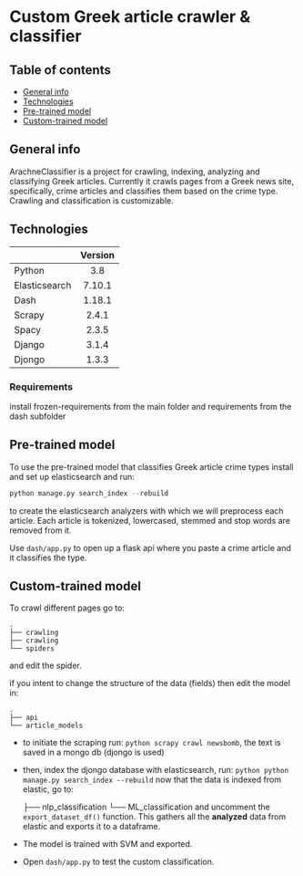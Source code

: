 # Custom Greek article crawler & classifier

## Table of contents

* [General info](#general-info)
* [Technologies](#technologies)
* [Pre-trained model](#technologies)
* [Custom-trained model](#setup)

## General info

ArachneClassifier is a project for crawling, indexing, analyzing and classifying Greek articles. 
Currently it crawls pages from a Greek news site, specifically, crime articles and classifies them based on the crime type. Crawling and classification is customizable. 

## Technologies

| |Version|
| ------------- |:-------------:|
| Python         |3.8  |
| Elasticsearch | 7.10.1|
| Dash | 1.18.1|
| Scrapy| 2.4.1|
| Spacy |2.3.5 |
| Django| 3.1.4|
| Djongo| 1.3.3|

### Requirements

install frozen-requirements from the main folder and requirements from the dash subfolder

## Pre-trained model
To use the pre-trained model that classifies Greek article crime types install and set up elasticsearch and  run: 
```python
python manage.py search_index --rebuild
```
to create the elasticsearch analyzers with which we will preprocess each article. Each article is tokenized, lowercased, stemmed and stop words are removed from it. 

Use ``dash/app.py`` to open up a flask api where you paste a crime article and it classifies the type.

## Custom-trained model
To crawl different pages go to:
    
    
    . 
    ├── crawling
    ├── crawling
    └── spiders
and edit the spider.

if you intent to change the structure of the data (fields) then edit the model in:
    
    .
    ├── api 
    └── article_models
    
        
    
* to initiate the scraping run: ```python scrapy crawl newsbomb```, the text is saved in a mongo db (djongo is used) 
* then, index the djongo database with elasticsearch, run: ```python
python manage.py search_index --rebuild```
now that the data is indexed from elastic, go to: 


    ├── nlp_classification
    └── ML_classification
and uncomment the ```export_dataset_df()``` function. This gathers all the **analyzed** data from elastic and exports it to a dataframe.
* The model is trained with SVM and exported.
* Open ```dash/app.py``` to test the custom classification.
